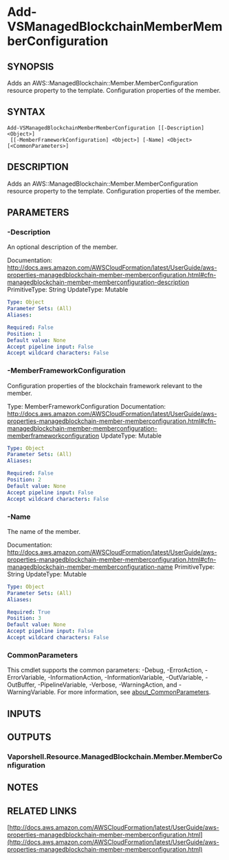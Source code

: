 # Add-VSManagedBlockchainMemberMemberConfiguration

## SYNOPSIS
Adds an AWS::ManagedBlockchain::Member.MemberConfiguration resource property to the template.
Configuration properties of the member.

## SYNTAX

```
Add-VSManagedBlockchainMemberMemberConfiguration [[-Description] <Object>]
 [[-MemberFrameworkConfiguration] <Object>] [-Name] <Object> [<CommonParameters>]
```

## DESCRIPTION
Adds an AWS::ManagedBlockchain::Member.MemberConfiguration resource property to the template.
Configuration properties of the member.

## PARAMETERS

### -Description
An optional description of the member.

Documentation: http://docs.aws.amazon.com/AWSCloudFormation/latest/UserGuide/aws-properties-managedblockchain-member-memberconfiguration.html#cfn-managedblockchain-member-memberconfiguration-description
PrimitiveType: String
UpdateType: Mutable

```yaml
Type: Object
Parameter Sets: (All)
Aliases:

Required: False
Position: 1
Default value: None
Accept pipeline input: False
Accept wildcard characters: False
```

### -MemberFrameworkConfiguration
Configuration properties of the blockchain framework relevant to the member.

Type: MemberFrameworkConfiguration
Documentation: http://docs.aws.amazon.com/AWSCloudFormation/latest/UserGuide/aws-properties-managedblockchain-member-memberconfiguration.html#cfn-managedblockchain-member-memberconfiguration-memberframeworkconfiguration
UpdateType: Mutable

```yaml
Type: Object
Parameter Sets: (All)
Aliases:

Required: False
Position: 2
Default value: None
Accept pipeline input: False
Accept wildcard characters: False
```

### -Name
The name of the member.

Documentation: http://docs.aws.amazon.com/AWSCloudFormation/latest/UserGuide/aws-properties-managedblockchain-member-memberconfiguration.html#cfn-managedblockchain-member-memberconfiguration-name
PrimitiveType: String
UpdateType: Mutable

```yaml
Type: Object
Parameter Sets: (All)
Aliases:

Required: True
Position: 3
Default value: None
Accept pipeline input: False
Accept wildcard characters: False
```

### CommonParameters
This cmdlet supports the common parameters: -Debug, -ErrorAction, -ErrorVariable, -InformationAction, -InformationVariable, -OutVariable, -OutBuffer, -PipelineVariable, -Verbose, -WarningAction, and -WarningVariable. For more information, see [about_CommonParameters](http://go.microsoft.com/fwlink/?LinkID=113216).

## INPUTS

## OUTPUTS

### Vaporshell.Resource.ManagedBlockchain.Member.MemberConfiguration
## NOTES

## RELATED LINKS

[http://docs.aws.amazon.com/AWSCloudFormation/latest/UserGuide/aws-properties-managedblockchain-member-memberconfiguration.html](http://docs.aws.amazon.com/AWSCloudFormation/latest/UserGuide/aws-properties-managedblockchain-member-memberconfiguration.html)

